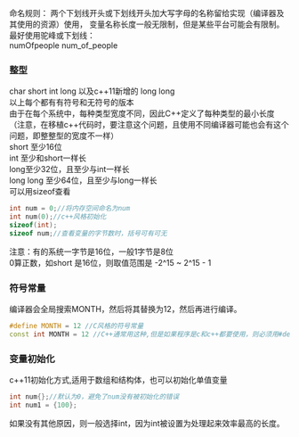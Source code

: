 命名规则：
两个下划线开头或下划线开头加大写字母的名称留给实现（编译器及其使用的资源）使用，
变量名称长度一般无限制，但是某些平台可能会有限制。
最好使用驼峰或下划线：  
numOfpeople
num_of_people  

### 整型
char short int long 以及c++11新增的 long long  
以上每个都有有符号和无符号的版本  
由于在每个系统中，每种类型宽度不同，因此C++定义了每种类型的最小长度（注意，在移植c++代码时，要注意这个问题，且使用不同编译器可能也会有这个问题，即整整型的宽度不一样）  
short 至少16位  
int 至少和short一样长   
long至少32位，且至少与int一样长  
long long 至少64位，且至少与long一样长  
可以用sizeof查看  
```c++
int num = 0;//将内存空间命名为num
int num(0);//c++风格初始化
sizeof(int);
sizeof num;//查看变量的字节数时，括号可有可无 
```
注意：有的系统一字节是16位，一般1字节是8位  
0算正数，如short 是16位，则取值范围是 -2^15 ~ 2^15 - 1  

### 符号常量
编译器会全局搜索MONTH，然后将其替换为12，然后再进行编译。
```c++
#define MONTH = 12 //C风格的符号常量 
const int MONTH = 12 //C++通常用这种,但是如果程序是c和c++都要使用，则必须用#define
```

### 变量初始化
c++11初始化方式,适用于数组和结构体，也可以初始化单值变量  
```c++
int num{};//默认为0，避免了num没有被初始化的错误
int num1 = {100};
```

如果没有其他原因，则一般选择int，因为int被设置为处理起来效率最高的长度。
